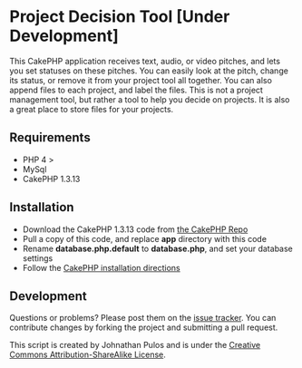 # Project Decision Tool [Under Development]

This CakePHP application receives text, audio, or video pitches, and lets you set statuses on these pitches.  You can easily look at the pitch, change its status, or remove it from your project tool all together.  You can also append files to each project, and label the files.  This is not a project management tool, but rather a tool to help you decide on projects.  It is also a great place to store files for your projects.

## Requirements

* PHP 4 >
* MySql
* CakePHP 1.3.13

## Installation

* Download the CakePHP 1.3.13 code from [the CakePHP Repo](https://github.com/cakephp/cakephp/tags)
* Pull a copy of this code, and replace **app** directory with this code
* Rename **database.php.default** to **database.php**, and set your database settings
* Follow the [CakePHP installation directions](http://book.cakephp.org/1.3/view/909/Installation-Preparation)

## Development

Questions or problems? Please post them on the [issue tracker](). You can contribute changes by forking the project and submitting a pull request.

This script is created by Johnathan Pulos and is under the [Creative Commons Attribution-ShareAlike License](http://creativecommons.org/licenses/by-sa/3.0/).